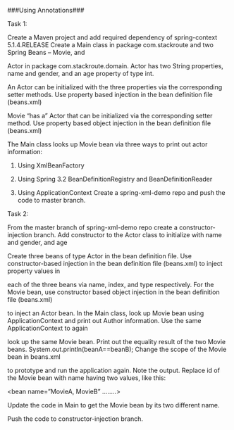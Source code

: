 ###Using Annotations###

Task 1:

Create a Maven project and add required dependency of spring-context 5.1.4.RELEASE Create a Main class in package com.stackroute and two Spring Beans – Movie, and

Actor in package com.stackroute.domain. Actor has two String properties, name and gender, and an age property of type int.

An Actor can be initialized with the three properties via the corresponding setter methods. Use property based injection in the bean definition file (beans.xml)

Movie “has a” Actor that can be initialized via the corresponding setter method. Use property based object injection in the bean definition file (beans.xml)

The Main class looks up Movie bean via three ways to print out actor information:

1. Using XmlBeanFactory

2. Using Spring 3.2 BeanDefinitionRegistry and BeanDefinitionReader

3. Using ApplicationContext Create a spring-xml-demo repo and push the code to master branch.

Task 2:

From the master branch of spring-xml-demo repo create a constructor-injection branch. Add constructor to the Actor class to initialize with name and gender, and age

Create three beans of type Actor in the bean definition file. Use constructor-based injection in the bean definition file (beans.xml) to inject property values in 

each of the three beans via name, index, and type respectively. For the Movie bean, use constructor based object injection in the bean definition file (beans.xml) 

to inject an Actor bean. In the Main class, look up Movie bean using ApplicationContext and print out Author information. Use the same ApplicationContext to again 

look up the same Movie bean. Print out the equality result of the two Movie beans. System.out.println(beanA==beanB); Change the scope of the Movie bean in beans.xml 

to prototype and run the application again. Note the output. Replace id of the Movie bean with name having two values, like this:

<bean name=”MovieA, MovieB” ……..>

Update the code in Main to get the Movie bean by its two different name.

Push the code to constructor-injection branch.


